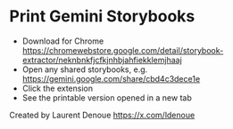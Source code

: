 # Print Gemini Storybooks

- Download for Chrome https://chromewebstore.google.com/detail/storybook-extractor/neknbnkfjcfkjnhbjahfiekklemjhaaj
- Open any shared storybooks, e.g. https://gemini.google.com/share/cbd4c3dece1e
- Click the extension
- See the printable version opened in a new tab

Created by Laurent Denoue https://x.com/ldenoue
